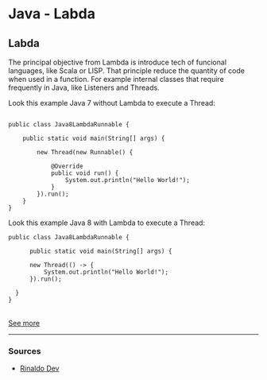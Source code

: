 # Java - Labda

## Labda

<p>
	The principal objective from Lambda is introduce tech of funcional languages, like Scala or LISP. That principle reduce the quantity of code when used in a function. For example internal classes that require frequently in Java, like Listeners and Threads.
</p>





<p>
	Look this example Java 7 without Lambda to execute a Thread:
</p>

  
```

public class Java8LambdaRunnable {

	public static void main(String[] args) {
		
		new Thread(new Runnable() {
			
			@Override
			public void run() {
				System.out.println("Hello World!");
			}	
		}).run();			
	}
}

```




<p>
	Look this example Java 8 with Lambda to execute a Thread:
</p>

  
  ```
  public class Java8LambdaRunnable {

		public static void main(String[] args) {
		
		new Thread(() -> { 
			System.out.println("Hello World!");
		}).run();
		
	}
}

  ```
  
  <br/>
  <a href="https://github.com/gil-son/java/tree/main/8/Lambda/src">See more</a>
  
  
  
  <!--
  <table>
     <tr>
        <td></td>
      </tr>
      <tr>
        <td></td>
      </tr>
</table>
-->

<hr/>

### Sources

<ul>
	<li>
		<a href="https://www.youtube.com/watch?v=lbCYLgoVpfQ&t=264s">Rinaldo Dev</a>
	</li>
 
 </ul>
